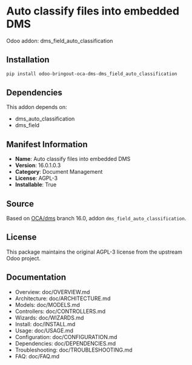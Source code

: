 # Auto classify files into embedded DMS

Odoo addon: dms_field_auto_classification

## Installation

```bash
pip install odoo-bringout-oca-dms-dms_field_auto_classification
```

## Dependencies

This addon depends on:
- dms_auto_classification
- dms_field

## Manifest Information

- **Name**: Auto classify files into embedded DMS
- **Version**: 16.0.1.0.3
- **Category**: Document Management
- **License**: AGPL-3
- **Installable**: True

## Source

Based on [OCA/dms](https://github.com/OCA/dms) branch 16.0, addon `dms_field_auto_classification`.

## License

This package maintains the original AGPL-3 license from the upstream Odoo project.

## Documentation

- Overview: doc/OVERVIEW.md
- Architecture: doc/ARCHITECTURE.md
- Models: doc/MODELS.md
- Controllers: doc/CONTROLLERS.md
- Wizards: doc/WIZARDS.md
- Install: doc/INSTALL.md
- Usage: doc/USAGE.md
- Configuration: doc/CONFIGURATION.md
- Dependencies: doc/DEPENDENCIES.md
- Troubleshooting: doc/TROUBLESHOOTING.md
- FAQ: doc/FAQ.md
